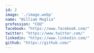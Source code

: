 ```yaml
---
id: 2
image: './image.webp'
name: "William Moglia"
profession: "COO"
facebook: "https://www.facebook.com/"
twitter: "https://www.twitter.com/"
linkedin: "https://www.linkedin.com/"
github: "https://github.com/"
---
```

